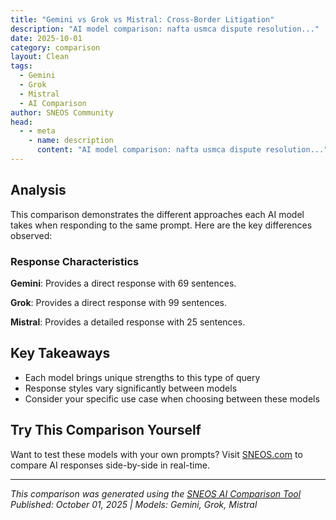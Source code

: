```yaml
---
title: "Gemini vs Grok vs Mistral: Cross-Border Litigation"
description: "AI model comparison: nafta usmca dispute resolution..."
date: 2025-10-01
category: comparison
layout: Clean
tags:
  - Gemini
  - Grok
  - Mistral
  - AI Comparison
author: SNEOS Community
head:
  - - meta
    - name: description
      content: "AI model comparison: nafta usmca dispute resolution..."
---
```


<ChatComparison
  title="Gemini vs Grok vs Mistral: Cross-Border Litigation"
  prompt="nafta usmca dispute resolution"
  :responses='{
    "Gemini": "Okay, let\u0027s break down dispute resolution under both NAFTA and USMCA.  It\u0027s a key aspect of these trade agreements.\n\n**NAFTA (North American Free Trade Agreement): Dispute Resolution Overview**\n\nNAFTA had several dispute resolution mechanisms, each designed for different types of disagreements:\n\n*   **Chapter 11: Investor-State Dispute Settlement (ISDS):**  This was arguably the most controversial. It allowed private investors from one NAFTA country to sue the government of another NAFTA country if they believed that a government action violated the investor\u0027s rights under the agreement (e.g., expropriation without fair compensation, discriminatory treatment).  These cases were heard by ad hoc arbitration tribunals.\n*   **Chapter 19: Antidumping and Countervailing Duty Disputes:** This chapter dealt with disputes related to antidumping and countervailing duties (AD/CVD). It provided for binational panel reviews of final AD/CVD determinations made by national investigating authorities. The panels were composed of experts from the NAFTA countries, and they reviewed whether the national authority\u0027s decision was consistent with its own domestic law. The idea was to provide a more neutral review process than appealing to the national courts of the country imposing the duties.\n*   **Chapter 20: State-to-State Disputes:** This chapter covered disputes between the NAFTA governments themselves regarding the interpretation or application of the agreement. It involved consultations, good offices, mediation, conciliation, and ultimately, if necessary, arbitration by a panel of experts.\n*   **Other Dispute Resolution Mechanisms:** Specific chapters (e.g., on Sanitary and Phytosanitary Measures or Technical Barriers to Trade) often had their own dispute resolution processes tailored to the specific issues covered.\n\n**USMCA (United States-Mexico-Canada Agreement): Dispute Resolution Overview**\n\nThe USMCA largely maintains some of NAFTA\u0027s dispute resolution systems but also makes significant changes, particularly in the areas of ISDS and labor.\n\n*   **Chapter 14: Investment (Investor-State Dispute Settlement):**  This is a major change.  The USMCA significantly curtails the ISDS provisions compared to NAFTA Chapter 11.\n    *   **The U.S. and Canada:** The USMCA generally eliminates ISDS between the U.S. and Canada, except for limited legacy investments existing when NAFTA terminated.  So, new investments are not covered.\n    *   **The U.S. and Mexico:** ISDS is retained, but with substantial limitations and tighter definitions of protected investments.  It focuses on direct expropriation and discriminatory treatment.  It also requires investors to exhaust domestic remedies before pursuing arbitration.  There are also limits on the types of damages that can be awarded.\n    *   **Mexico and Canada:**  ISDS is maintained for specific sectors, such as oil and gas, telecommunications, power generation, infrastructure, and transportation.\n*   **Chapter 10: Antidumping and Countervailing Duty Disputes:** This chapter is largely similar to NAFTA Chapter 19. It continues to provide for binational panel reviews of AD/CVD determinations. The panels review whether the national authority\u0027s decision was consistent with its own domestic law.\n*   **Chapter 31: State-to-State Disputes:**  This chapter is similar to NAFTA Chapter 20. It covers disputes between the USMCA governments regarding the interpretation or application of the agreement. It involves consultations, good offices, mediation, conciliation, and ultimately, if necessary, arbitration by a panel of experts.  However, the USMCA adds some new procedures and timelines.\n*   **Chapter 23: Labor:**  This is a significant addition and strengthening compared to NAFTA.  The USMCA includes a Rapid Response Labor Mechanism (RRM) that allows for expedited enforcement of labor rights at specific facilities. If a country believes that a factory is violating its workers\u0027 rights to freedom of association and collective bargaining, it can request consultations. If those consultations are unsuccessful, a panel can be established to investigate. If violations are found, sanctions can be imposed, such as tariffs on goods produced at the violating facility.\n*   **Chapter 24: Environment:** While NAFTA had some environmental provisions, the USMCA strengthens these and makes them more enforceable. Disputes related to environmental obligations can be brought under the state-to-state dispute settlement process.\n\n**Key Differences and Implications**\n\n*   **ISDS Reduction:** The most significant change is the reduction in the scope of ISDS, especially between the U.S. and Canada and the limitations placed on ISDS between the U.S. and Mexico. This reflects concerns about the broad powers granted to investors under NAFTA and the potential for these powers to undermine government regulations.  The move was driven by the U.S. and arguably reflects a broader trend away from ISDS in some trade agreements.\n*   **Labor Enforcement:** The addition of the RRM is a major development. It provides a more effective mechanism for enforcing labor rights and addressing issues such as freedom of association and collective bargaining. This was a key demand of labor unions and some political parties in the U.S.\n*   **State-to-State Process:** While the basic structure of the state-to-state dispute resolution process remains similar, the USMCA includes more detailed procedures and timelines.\n*   **Overall:** The USMCA\u0027s dispute resolution mechanisms are generally considered to be more balanced and provide greater flexibility for governments to regulate in the public interest, while still ensuring that trade disputes are resolved fairly and efficiently.\n\n**In Summary**\n\nNAFTA\u0027s dispute resolution mechanisms were a mix of state-to-state and investor-state procedures. USMCA significantly modifies the investor-state provisions, strengthens labor enforcement, and makes adjustments to state-to-state dispute resolution. These changes reflect a desire to address concerns about the impact of trade agreements on national sovereignty, labor rights, and environmental protection. Understanding these differences is crucial for businesses, governments, and other stakeholders involved in trade between the U.S., Mexico, and Canada.\n\n**Disclaimer:** This information is for general understanding and should not be considered legal advice. Consult with legal professionals for specific advice related to your situation.\n",
    "Grok": "The North American Free Trade Agreement (NAFTA), in effect from 1994 to 2020, and its successor, the United States-Mexico-Canada Agreement (USMCA), which replaced NAFTA on July 1, 2020, both include mechanisms for dispute resolution to address conflicts between the member countries (the United States, Canada, and Mexico). These mechanisms are critical to ensuring fair trade practices and resolving disagreements over the interpretation or implementation of the agreements. Below is an explanation of the dispute resolution processes under both NAFTA and USMCA, highlighting key similarities and differences.\n\n---\n\n### **Dispute Resolution under NAFTA**\nNAFTA established several mechanisms for dispute resolution under different chapters of the agreement, depending on the nature of the dispute. The primary mechanisms were:\n\n1. **Chapter 11: Investor-State Dispute Settlement (ISDS)**\n   - **Purpose**: Allowed private investors to bring claims against a host government for alleged violations of investment protections under NAFTA (e.g., expropriation without compensation or unfair treatment).\n   - **Process**: Disputes were resolved through binding arbitration, typically under the rules of the International Centre for Settlement of Investment Disputes (ICSID) or the United Nations Commission on International Trade Law (UNCITRAL).\n   - **Criticism**: This mechanism was controversial, as critics argued it gave corporations too much power to challenge government regulations (e.g., environmental or public health policies) and undermined national sovereignty.\n\n2. **Chapter 19: Antidumping and Countervailing Duty Disputes**\n   - **Purpose**: Provided a mechanism to review decisions by national authorities regarding antidumping (AD) and countervailing duty (CVD) measures, which are tariffs imposed to counteract unfairly priced imports or subsidies.\n   - **Process**: Disputes were resolved by binational panels composed of experts from the involved countries. These panels reviewed whether the decisions complied with domestic laws.\n   - **Significance**: This mechanism was particularly important for Canada, which sought to protect itself from potential abuse of U.S. trade remedy laws.\n\n3. **Chapter 20: State-to-State Dispute Settlement**\n   - **Purpose**: Addressed broader disputes between the governments of the three countries over the interpretation or application of NAFTA provisions.\n   - **Process**: Involves consultation, mediation, and, if unresolved, arbitration by a panel of experts. The panel\u2019s decision was binding, but enforcement relied on cooperation or retaliatory measures (e.g., suspension of trade benefits).\n   - **Limitation**: Enforcement was often weak, as there was no strong mechanism to compel compliance with panel rulings.\n\n---\n\n### **Dispute Resolution under USMCA**\nThe USMCA modernized and revised many of NAFTA\u2019s dispute resolution mechanisms to address criticisms and reflect changing priorities of the member countries. Key provisions include:\n\n1. **Chapter 10: Investor-State Dispute Settlement (ISDS)**\n   - **Changes from NAFTA**: The ISDS mechanism under USMCA (Chapter 10) is significantly scaled back compared to NAFTA\u0027s Chapter 11.\n     - **US-Canada**: ISDS was completely eliminated between the United States and Canada. Investors from these two countries cannot bring claims against the other government under USMCA.\n     - **US-Mexico**: ISDS is retained but restricted. It applies only to certain sectors (e.g., energy, telecom, infrastructure) for \u0022legacy\u0022 investments (existing before USMCA) for three years after the agreement\u2019s entry into force. After this period, new investments have limited access to ISDS, and claims must meet stricter criteria.\n   - **Reason**: The reduction of ISDS reflects concerns in the U.S. and Canada about corporations challenging legitimate government regulations. Mexico, however, wanted to retain some ISDS to attract foreign investment.\n   - **Annex 14-E (Mexico-US Investment Disputes in Specific Sectors)**: Allows ISDS for specific sectors under more favorable terms for Mexico-US disputes, reflecting Mexico\u2019s interest in protecting key industries like energy.\n\n2. **Chapter 31: State-to-State Dispute Settlement**\n   - **Purpose**: Provides a mechanism for resolving disputes between the governments of the three countries over the interpretation or application of USMCA provisions.\n   - **Process**:\n     - Begins with consultations between the parties.\n     - If unresolved, escalates to the Free Trade Commission (comprising trade ministers from the three countries).\n     - If still unresolved, a panel of independent experts is formed to issue a report with findings and recommendations.\n     - If a party fails to comply with the panel\u2019s ruling, the complaining party can suspend benefits (e.g., impose tariffs) equivalent to the damage caused.\n   - **Improvement over NAFTA**: The USMCA process is designed to be more enforceable and efficient, with stricter timelines and clearer procedures for retaliation if a party does not comply.\n\n3. **Chapter 23: Labor Disputes (Rapid Response Mechanism)**\n   - **Purpose**: A new mechanism under USMCA to address labor violations, particularly in Mexico, by ensuring compliance with labor rights commitments (e.g., freedom of association and collective bargaining).\n   - **Process**: Allows for a \u0022Rapid Response Labor Mechanism\u0022 where a complaint can trigger an investigation and potential sanctions (e.g., suspension of tariff benefits or penalties) if a facility is found to violate labor rights.\n   - **Significance**: This is a novel feature not present in NAFTA, reflecting a stronger focus on labor protections, especially to address concerns about unfair labor practices in Mexico.\n\n4. **Chapter 19: Antidumping and Countervailing Duty Disputes (Retained from NAFTA)**\n   - **Continuity**: The binational panel review process for AD/CVD disputes is retained under USMCA, largely unchanged from NAFTA\u2019s Chapter 19.\n   - **Significance**: This was a key demand from Canada during USMCA negotiations to ensure continued protection against potentially arbitrary U.S. trade remedy measures.\n   - **Controversy**: The U.S. sought to eliminate this provision during negotiations, arguing it undermined U.S. sovereignty over trade remedy decisions, but ultimately agreed to retain it.\n\n---\n\n### **Key Differences Between NAFTA and USMCA Dispute Resolution**\n| **Aspect**                      | **NAFTA**                                      | **USMCA**                                      |\n|---------------------------------|------------------------------------------------|------------------------------------------------|\n| **Investor-State Dispute Settlement (ISDS)** | Broad protections under Chapter 11 for investors to sue governments. | Scaled back; eliminated between US-Canada; limited between US-Mexico with stricter rules. |\n| **State-to-State Disputes**     | Chapter 20 provided a general mechanism, but enforcement was weak. | Chapter 31 streamlines the process with clearer timelines and enforcement through retaliation. |\n| **Labor Disputes**              | No specific mechanism for rapid resolution of labor issues. | Chapter 23 introduces Rapid Response Mechanism for labor violations, with sanctions. |\n| **AD/CVD Disputes**             | Chapter 19 binational panels for reviewing trade remedy decisions. | Retained under Chapter 19 with minimal changes despite U.S. opposition. |\n\n---\n\n### **Strengths and Criticisms of USMCA Dispute Resolution**\n- **Strengths**:\n  - The reduction of ISDS addresses concerns about corporate overreach and preserves government policy space for regulations.\n  - The Rapid Response Mechanism for labor disputes is a progressive step toward enforcing labor standards, particularly in Mexico.\n  - Stricter timelines and clearer enforcement mechanisms in state-to-state disputes aim to improve compliance.\n- **Criticisms**:\n  - The elimination or restriction of ISDS may deter foreign investment, especially in Mexico, where investors might feel less protected against government actions.\n  - The labor dispute mechanism has been criticized for being overly focused on Mexico, raising questions about fairness and whether it will be effectively enforced.\n  - Some argue that state-to-state dispute resolution still lacks a strong enforcement mechanism beyond retaliation, which could escalate trade tensions.\n\n---\n\n### **Recent Examples of Disputes under USMCA**\n- **US-Mexico Energy Sector Dispute (2022-2023)**:\n  - The U.S. and Canada raised concerns over Mexico\u2019s energy policies, which favored state-owned enterprises (e.g., PEMEX) and restricted foreign investment. They argued this violated USMCA commitments.\n  - A state-to-state consultation was initiated under Chapter 31, highlighting the use of USMCA\u2019s dispute resolution framework for significant policy disagreements.\n- **Labor Disputes in Mexico (2021-2023)**:\n  - The Rapid Response Mechanism has been invoked multiple times to address labor violations at Mexican facilities, such as automotive plants. For example, in 2021, the U.S. requested a review of labor practices at a GM plant in Silao, Mexico, leading to reforms.\n\n---\n\n### **Conclusion**\nThe transition from NAFTA to USMCA reflects a shift in priorities, with a greater focus on labor rights, reduced corporate power through limited ISDS, and stronger enforcement mechanisms for state-to-state disputes. While NAFTA\u2019s dispute resolution mechanisms were criticized for favoring corporate interests and lacking enforceability, USMCA attempts to address these issues, though it is not without its own challenges. The effectiveness of USMCA\u2019s dispute resolution provisions will depend on the willingness of member countries to comply with rulings and cooperate in resolving conflicts. For businesses and policymakers, understanding these mechanisms is crucial for navigating trade and investment in North America.",
    "Mistral": "The North American Free Trade Agreement (NAFTA) and its successor, the United States-Mexico-Canada Agreement (USMCA), both include mechanisms for dispute resolution. These mechanisms are designed to address disagreements that may arise between the member countries regarding the interpretation and application of the agreements. Here\u0027s a brief overview of the dispute resolution processes under both agreements:\n\n### NAFTA Dispute Resolution\n\n1. **Chapter 19: Review and Dispute Settlement in Antidumping and Countervailing Duty Matters**\n   - This chapter provided for binational panels to review final determinations in antidumping and countervailing duty cases. The panels replaced domestic judicial review in the importing country.\n\n2. **Chapter 20: Institutional Arrangements and Dispute Settlement Procedures**\n   - This chapter established a general dispute settlement mechanism for resolving disputes arising under the agreement. It involved consultations, followed by the establishment of a panel if consultations failed to resolve the issue. The panel would issue a report, and the parties would then discuss the implementation of the panel\u0027s recommendations.\n\n### USMCA Dispute Resolution\n\n1. **Chapter 10: Trade Remedies**\n   - Similar to NAFTA\u0027s Chapter 19, Chapter 10 of the USMCA provides for binational panels to review final determinations in antidumping and countervailing duty cases. This mechanism ensures that disputes are resolved through a neutral process rather than through domestic courts.\n\n2. **Chapter 31: Dispute Settlement**\n   - This chapter outlines the general dispute settlement procedures for the USMCA. It includes several stages:\n     - **Consultations**: The parties involved in the dispute must first attempt to resolve the issue through consultations.\n     - **Panel Establishment**: If consultations fail, a panel can be established to review the dispute. The panel is composed of independent experts.\n     - **Panel Report**: The panel issues a report with its findings and recommendations.\n     - **Implementation**: The parties must then discuss the implementation of the panel\u0027s recommendations. If a party fails to comply, the other party may take appropriate measures, such as suspending concessions or other obligations under the agreement.\n\n### Key Differences\n\n- **Panel Composition**: Under the USMCA, the panel composition process has been streamlined to ensure more timely resolution of disputes.\n- **Enforcement**: The USMCA includes stronger enforcement mechanisms, such as the ability to block goods from entering a country if a party fails to comply with the panel\u0027s recommendations.\n- **Labor and Environmental Disputes**: The USMCA includes specific chapters (Chapter 23 for labor and Chapter 24 for environment) with their own dispute resolution mechanisms, which were not as robustly addressed in NAFTA.\n\n### Conclusion\n\nBoth NAFTA and the USMCA include comprehensive dispute resolution mechanisms to address trade-related disagreements between the member countries. The USMCA builds on the framework established by NAFTA, with enhancements aimed at improving the efficiency and effectiveness of the dispute resolution process."
  }'
  published-date="23:19"
/>

## Analysis

This comparison demonstrates the different approaches each AI model takes when responding to the same prompt. Here are the key differences observed:

### Response Characteristics

**Gemini**: Provides a direct response with 69 sentences. 

**Grok**: Provides a direct response with 99 sentences. 

**Mistral**: Provides a detailed response with 25 sentences. 

## Key Takeaways

- Each model brings unique strengths to this type of query
- Response styles vary significantly between models
- Consider your specific use case when choosing between these models

## Try This Comparison Yourself

Want to test these models with your own prompts? Visit [SNEOS.com](https://sneos.com) to compare AI responses side-by-side in real-time.

---

*This comparison was generated using the [SNEOS AI Comparison Tool](https://sneos.com)*
*Published: October 01, 2025 | Models: Gemini, Grok, Mistral*

